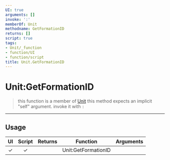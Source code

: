 ```yaml
---
UI: true
arguments: []
invoke: ':'
memberOf: Unit
methodname: GetFormationID
returns: []
script: true
tags:
- Unit/_function
- function/UI
- function/script
title: Unit.GetFormationID
---
```

# Unit:GetFormationID
> this function is a member of [Unit](civ-6/lua/Unit.md)
> this method expects an implicit "self" argument. invoke it with `:`
-----
## Usage
|  UI | Script | Returns | Function | Arguments |
|:---:|:------:|-------:|:--------:|:---------|
|✓|✓||Unit:GetFormationID||
